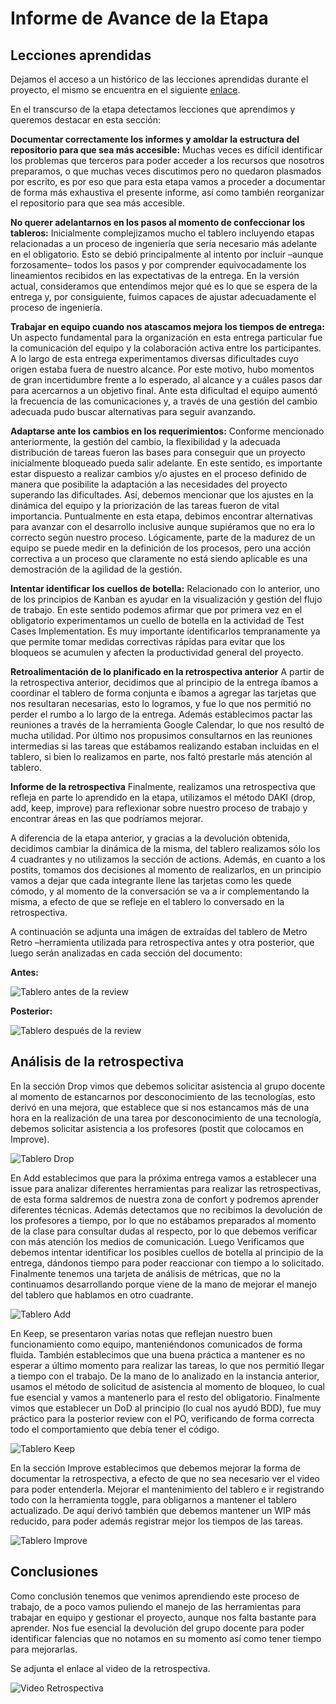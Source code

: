 # Informe de Avance de la Etapa

## Lecciones aprendidas

Dejamos el acceso a un histórico de las lecciones aprendidas durante el proyecto, el mismo se encuentra en el siguiente [enlace](./HistoricoLeccionesAprendidas/README.md).

En el transcurso de la etapa detectamos lecciones que aprendimos y queremos destacar en esta sección:

**Documentar correctamente los informes y amoldar la estructura del repositorio para que sea más accesible:**
Muchas veces es difícil identificar los problemas que terceros para poder acceder a los recursos que nosotros preparamos, o que muchas veces discutimos pero no quedaron plasmados por escrito, es por eso que para esta etapa vamos a proceder a documentar de forma más exhaustiva el presente informe, así como también reorganizar el repositorio para que sea más accesible.

**No querer adelantarnos en los pasos al momento de confeccionar los tableros:**
Inicialmente complejizamos mucho el tablero incluyendo etapas relacionadas a un proceso de ingeniería que sería necesario más adelante en el obligatorio. Esto se debió principalmente al intento por incluir –aunque forzosamente– todos los pasos y por comprender equivocadamente los lineamientos recibidos en las expectativas de la entrega. En la versión actual, consideramos que entendimos mejor qué es lo que se espera de la entrega y, por consiguiente, fuimos capaces de ajustar adecuadamente el proceso de ingeniería.

**Trabajar en equipo cuando nos atascamos mejora los tiempos de entrega:**
Un aspecto fundamental para la organización en esta entrega particular fue la comunicación del equipo y la colaboración activa entre los participantes. A lo largo de esta entrega experimentamos diversas dificultades cuyo origen estaba fuera de nuestro alcance. Por este motivo, hubo momentos de gran incertidumbre frente a lo esperado, al alcance y a cuáles pasos dar para acercarnos a un objetivo final. Ante esta dificultad el equipo aumentó la frecuencia de las comunicaciones y, a través de una gestión del cambio adecuada pudo buscar alternativas para seguir avanzando.

**Adaptarse ante los cambios en los requerimientos:**
Conforme mencionado anteriormente, la gestión del cambio, la flexibilidad y la adecuada distribución de tareas fueron las bases para conseguir que un proyecto inicialmente bloqueado pueda salir adelante. En este sentido, es importante estar dispuesto a realizar cambios y/o ajustes en el proceso definido de manera que posibilite la adaptación a las necesidades del proyecto superando las dificultades. Así, debemos mencionar que los ajustes en la dinámica del equipo y la priorización de las tareas fueron de vital importancia. Puntualmente en esta etapa, debimos encontrar alternativas para avanzar con el desarrollo inclusive aunque supiéramos que no era lo correcto según nuestro proceso. Lógicamente, parte de la madurez de un equipo se puede medir en la definición de los procesos, pero una acción correctiva a un proceso que claramente no está siendo aplicable es una demostración de la agilidad de la gestión.

**Intentar identificar los cuellos de botella:**
Relacionado con lo anterior, uno de los principios de Kanban es ayudar en la visualización y gestión del flujo de trabajo. En este sentido podemos afirmar que por primera vez en el obligatorio experimentamos un cuello de botella en la actividad de Test Cases Implementation. Es muy importante identificarlos tempranamente ya que permite tomar medidas correctivas rápidas para evitar que los bloqueos se acumulen y afecten la productividad general del proyecto.

**Retroalimentación de lo planificado en la retrospectiva anterior**
A partir de la retrospectiva anterior, decidimos que al principio de la entrega íbamos a coordinar el tablero de forma conjunta e íbamos a agregar las tarjetas que nos resultaran necesarias, esto lo logramos, y fue lo que nos permitió no perder el rumbo a lo largo de la entrega. Además establecimos pactar las reuniones a través de la herramienta Google Calendar, lo que nos resultó de mucha utilidad. Por último nos propusimos consultarnos en las reuniones intermedias si las tareas que estábamos realizando estaban incluidas en el tablero, si bien lo realizamos en parte, nos faltó prestarle más atención al tablero.

**Informe de la retrospectiva**
Finalmente, realizamos una retrospectiva que refleja en parte lo aprendido en la etapa, utilizamos el método DAKI (drop, add, keep, improve) para reflexionar sobre nuestro proceso de trabajo y encontrar áreas en las que podríamos mejorar.

A diferencia de la etapa anterior, y gracias a la devolución obtenida, decidimos cambiar la dinámica de la misma, del tablero realizamos sólo los 4 cuadrantes y no utilizamos la sección de actions. Además, en cuanto a los postits, tomamos dos decisiones al momento de realizarlos, en un principio vamos a dejar que cada integrante llene las tarjetas como les quede cómodo, y al momento de la conversación se va a ir complementando la misma, a efecto de que se refleje en el tablero lo conversado en la retrospectiva.

A continuación se adjunta una imágen de extraídas del tablero de Metro Retro –herramienta utilizada para retrospectiva antes y otra posterior, que luego serán analizadas en cada sección del documento:

**Antes:**

![Tablero antes de la review](../assets/retro1.PNG)

**Posterior:**

![Tablero después de la review](../assets/retro2.PNG)

## Análisis de la retrospectiva

En la sección Drop vimos que debemos solicitar asistencia al grupo docente al momento de estancarnos por desconocimiento de las tecnologías, esto derivó en una mejora, que establece que si nos estancamos más de una hora en la realización de una tarea por desconocimiento de una tecnología, debemos solicitar asistencia a los profesores (postit que colocamos en Improve).

![Tablero Drop](../assets/drop.PNG)

En Add establecimos que para la próxima entrega vamos a establecer una issue para analizar diferentes herramientas para realizar las retrospectivas, de esta forma saldremos de nuestra zona de confort y podremos aprender diferentes técnicas. Además detectamos que no recibimos la devolución de los profesores a tiempo, por lo que no estábamos preparados al momento de la clase para consultar dudas al respecto, por lo que debemos verificar con más atención los medios de comunicación. Luego Verificamos que debemos intentar identificar los posibles cuellos de botella al principio de la entrega, dándonos tiempo para poder reaccionar con tiempo a lo solicitado. Finalmente tenemos una tarjeta de análisis de métricas, que no la continuamos desarrollando porque viene de la mano de mejorar el manejo del tablero que hablamos en otro cuadrante.

![Tablero Add](../assets/add.PNG)

En Keep, se presentaron varias notas que reflejan nuestro buen funcionamiento como equipo, manteniéndonos comunicados de forma fluida. También establecimos que una buena práctica a mantener es no esperar a último momento para realizar las tareas, lo que nos permitió llegar a tiempo con el trabajo. De la mano de lo analizado en la instancia anterior, usamos el método de solicitud de asistencia al momento de bloqueo, lo cual fue esencial y vamos a mantenerlo para el resto del obligatorio. Finalmente vimos que establecer un DoD al principio (lo cual nos ayudó BDD), fue muy práctico para la posterior review con el PO, verificando de forma correcta todo el comportamiento que debía tener el código.

![Tablero Keep](../assets/keep.PNG)

En la sección Improve establecimos que debemos mejorar la forma de documentar la retrospectiva, a efecto de que no sea necesario ver el video para poder entenderla. Mejorar el mantenimiento del tablero e ir registrando todo con la herramienta toggle, para obligarnos a mantener el tablero actualizado. De aquí derivó también que debemos mantener un WIP más reducido, para poder además registrar mejor los tiempos de las tareas.

![Tablero Improve](../assets/improve.PNG)

## Conclusiones

Como conclusión tenemos que venimos aprendiendo este proceso de trabajo, de a poco vamos puliendo el manejo de las herramientas para trabajar en equipo y gestionar el proyecto, aunque nos falta bastante para aprender. Nos fue esencial la devolución del grupo docente para poder identificar falencias que no notamos en su momento así como tener tiempo para mejorarlas.


Se adjunta el enlace al video de la retrospectiva.

![Video Retrospectiva](https://fi365-my.sharepoint.com/:v:/g/personal/ha196991_fi365_ort_edu_uy/EXNY9LePlf9AnyMdysy51DsBQOI89dQNQ8OihJPgriI9iQ?email=DS223427%40fi365.ort.edu.uy)